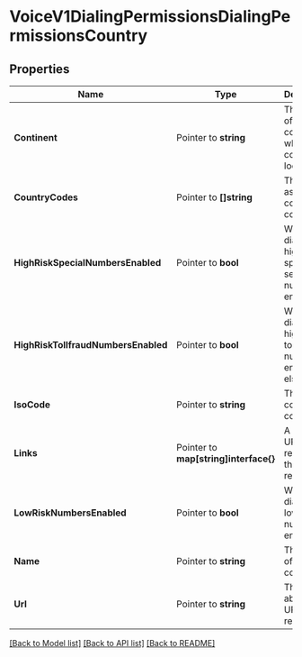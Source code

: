 # VoiceV1DialingPermissionsDialingPermissionsCountry

## Properties

Name | Type | Description | Notes
------------ | ------------- | ------------- | -------------
**Continent** | Pointer to **string** | The name of the continent in which the country is located |
**CountryCodes** | Pointer to **[]string** | The E.164 assigned country codes(s) |
**HighRiskSpecialNumbersEnabled** | Pointer to **bool** | Whether dialing to high-risk special services numbers is enabled |
**HighRiskTollfraudNumbersEnabled** | Pointer to **bool** | Whether dialing to high-risk toll fraud numbers is enabled, else `false` |
**IsoCode** | Pointer to **string** | The ISO country code |
**Links** | Pointer to **map[string]interface{}** | A list of URLs related to this resource |
**LowRiskNumbersEnabled** | Pointer to **bool** | Whether dialing to low-risk numbers is enabled |
**Name** | Pointer to **string** | The name of the country |
**Url** | Pointer to **string** | The absolute URL of this resource |

[[Back to Model list]](../README.md#documentation-for-models) [[Back to API list]](../README.md#documentation-for-api-endpoints) [[Back to README]](../README.md)


